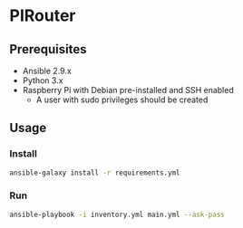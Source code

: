 # PIRouter

## Prerequisites

- Ansible 2.9.x
- Python 3.x
- Raspberry Pi with Debian pre-installed and SSH enabled
  - A user with sudo privileges should be created

## Usage

### Install

```bash
ansible-galaxy install -r requirements.yml
```

### Run

```bash
ansible-playbook -i inventory.yml main.yml --ask-pass
```
